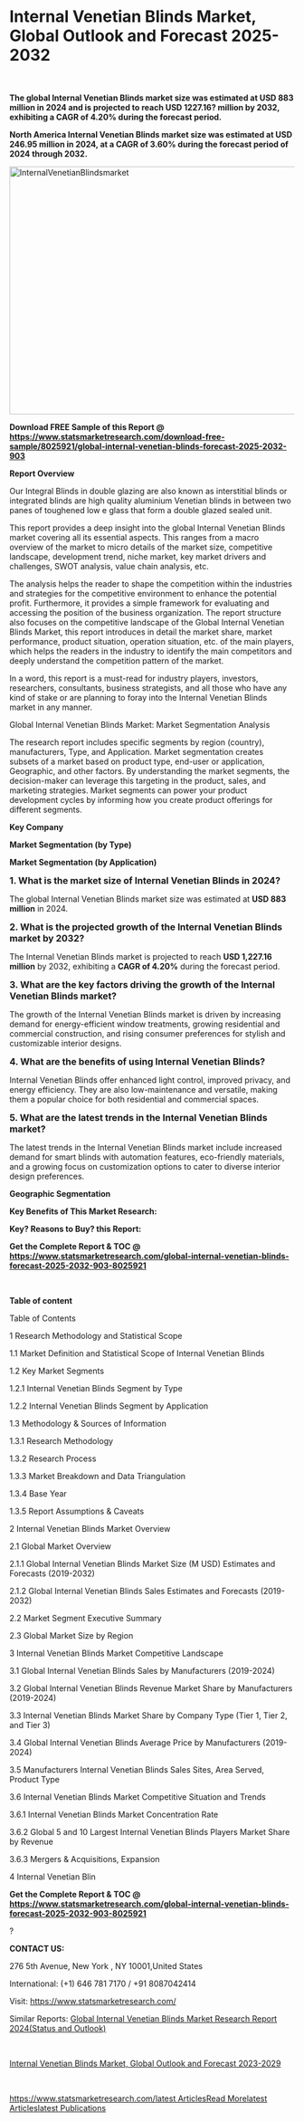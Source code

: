 <h1>Internal Venetian Blinds Market, Global Outlook and Forecast 2025-2032</h1><br/><p><strong>The global Internal Venetian Blinds market size was estimated at USD 883 million in 2024 and is projected to reach USD 1227.16? million by 2032, exhibiting a <strong>CAGR</strong> of 4.20% during the forecast period.</strong></p>
 
 
 
 <p><strong>North America Internal Venetian Blinds market size was estimated at USD 246.95 million in 2024, at a <strong>CAGR</strong> of 3.60% during the forecast period of 2024 through 2032.</strong></p>
 
 
 
 <p><img alt="InternalVenetianBlindsmarket" src="https://www.grandresearchstore.com/assets/report-images/InternalVenetianBlindsmarket.png" style="width: 730px; height: 438px;" /></p>
 
 
 
 <p><strong>Download FREE Sample of this Report @ <a href="https://www.statsmarketresearch.com/download-free-sample/8025921/global-internal-venetian-blinds-forecast-2025-2032-903">https://www.statsmarketresearch.com/download-free-sample/8025921/global-internal-venetian-blinds-forecast-2025-2032-903</a></strong></p>
 
 
 
 <p><strong>Report Overview</strong></p>
 
 
 
 <p>Our Integral Blinds in double glazing are also known as interstitial blinds or integrated blinds are high quality aluminium Venetian blinds in between two panes of toughened low e glass that form a double glazed sealed unit.</p>
 
 
 
 <p>This report provides a deep insight into the global Internal Venetian Blinds market covering all its essential aspects. This ranges from a macro overview of the market to micro details of the market size, competitive landscape, development trend, niche market, key market drivers and challenges, SWOT analysis, value chain analysis, etc.</p>
 
 
 
 <p>The analysis helps the reader to shape the competition within the industries and strategies for the competitive environment to enhance the potential profit. Furthermore, it provides a simple framework for evaluating and accessing the position of the business organization. The report structure also focuses on the competitive landscape of the Global Internal Venetian Blinds Market, this report introduces in detail the market share, market performance, product situation, operation situation, etc. of the main players, which helps the readers in the industry to identify the main competitors and deeply understand the competition pattern of the market.</p>
 
 
 
 <p>In a word, this report is a must-read for industry players, investors, researchers, consultants, business strategists, and all those who have any kind of stake or are planning to foray into the Internal Venetian Blinds market in any manner.</p>
 
 
 
 <p>Global Internal Venetian Blinds Market: Market Segmentation Analysis</p>
 
 
 
 <p>The research report includes specific segments by region (country), manufacturers, Type, and Application. Market segmentation creates subsets of a market based on product type, end-user or application, Geographic, and other factors. By understanding the market segments, the decision-maker can leverage this targeting in the product, sales, and marketing strategies. Market segments can power your product development cycles by informing how you create product offerings for different segments.</p>
 
 
 
 <p><strong>Key Company</strong></p>
 
 
 
 <p><strong>Market Segmentation (by Type)</strong></p>
 
 
 
 <p><strong>Market Segmentation (<strong>by Application</strong>)</strong></p>
 
 
 
 <p><span style="font-size:16px;"><strong>1. What is the market size of Internal Venetian Blinds in 2024?</strong></span></p>
 
 
 
 <p>The global Internal Venetian Blinds market size was estimated at <strong>USD 883 million</strong> in 2024.</p>
 
 
 
 <p><span style="font-size:16px;"><strong>2. What is the projected growth of the Internal Venetian Blinds market by 2032?</strong></span></p>
 
 
 
 <p>The Internal Venetian Blinds market is projected to reach <strong>USD 1,227.16 million</strong> by 2032, exhibiting a <strong><strong>CAGR</strong> of 4.20%</strong> during the forecast period.</p>
 
 
 
 <p><span style="font-size:16px;"><strong>3. What are the key factors driving the growth of the Internal Venetian Blinds market?</strong></span></p>
 
 
 
 <p>The growth of the Internal Venetian Blinds market is driven by increasing demand for energy-efficient window treatments, growing residential and commercial construction, and rising consumer preferences for stylish and customizable interior designs.</p>
 
 
 
 <p><span style="font-size:16px;"><strong>4. What are the benefits of using Internal Venetian Blinds?</strong></span></p>
 
 
 
 <p>Internal Venetian Blinds offer enhanced light control, improved privacy, and energy efficiency. They are also low-maintenance and versatile, making them a popular choice for both residential and commercial spaces.</p>
 
 
 
 <p><span style="font-size:16px;"><strong>5. What are the latest trends in the Internal Venetian Blinds market?</strong></span></p>
 
 
 
 <p>The latest trends in the Internal Venetian Blinds market include increased demand for smart blinds with automation features, eco-friendly materials, and a growing focus on customization options to cater to diverse interior design preferences.</p>
 
 
 
 <p><strong>Geographic Segmentation</strong></p>
 
 
 
 <p><strong>Key Benefits of This Market Research:</strong></p>
 
 
 
 <p><strong>Key? <strong>Reasons to Buy</strong>? this Report:</strong></p>
 
 
 
 <div><b>Get the Complete Report & TOC @ <a href="https://www.statsmarketresearch.com/global-internal-venetian-blinds-forecast-2025-2032-903-8025921">https://www.statsmarketresearch.com/global-internal-venetian-blinds-forecast-2025-2032-903-8025921</a></b></div>
 
 
 
 <p><br />
 
 <b>Table of content</b></p>
 
 
 
 <p>Table of Contents<br />
 
 1 Research Methodology and Statistical Scope<br />
 
 1.1 Market Definition and Statistical Scope of Internal Venetian Blinds<br />
 
 1.2 Key Market Segments<br />
 
 1.2.1 Internal Venetian Blinds Segment by Type<br />
 
 1.2.2 Internal Venetian Blinds Segment by Application<br />
 
 1.3 Methodology & Sources of Information<br />
 
 1.3.1 Research Methodology<br />
 
 1.3.2 Research Process<br />
 
 1.3.3 Market Breakdown and Data Triangulation<br />
 
 1.3.4 Base Year<br />
 
 1.3.5 Report Assumptions & Caveats<br />
 
 2 Internal Venetian Blinds Market Overview<br />
 
 2.1 Global Market Overview<br />
 
 2.1.1 Global Internal Venetian Blinds Market Size (M USD) Estimates and Forecasts (2019-2032)<br />
 
 2.1.2 Global Internal Venetian Blinds Sales Estimates and Forecasts (2019-2032)<br />
 
 2.2 Market Segment Executive Summary<br />
 
 2.3 Global Market Size by Region<br />
 
 3 Internal Venetian Blinds Market Competitive Landscape<br />
 
 3.1 Global Internal Venetian Blinds Sales by Manufacturers (2019-2024)<br />
 
 3.2 Global Internal Venetian Blinds Revenue Market Share by Manufacturers (2019-2024)<br />
 
 3.3 Internal Venetian Blinds Market Share by Company Type (Tier 1, Tier 2, and Tier 3)<br />
 
 3.4 Global Internal Venetian Blinds Average Price by Manufacturers (2019-2024)<br />
 
 3.5 Manufacturers Internal Venetian Blinds Sales Sites, Area Served, Product Type<br />
 
 3.6 Internal Venetian Blinds Market Competitive Situation and Trends<br />
 
 3.6.1 Internal Venetian Blinds Market Concentration Rate<br />
 
 3.6.2 Global 5 and 10 Largest Internal Venetian Blinds Players Market Share by Revenue<br />
 
 3.6.3 Mergers & Acquisitions, Expansion<br />
 
 4 Internal Venetian Blin</p>
 
 
 
 <div><b>Get the Complete Report & TOC @ <a href="https://www.statsmarketresearch.com/global-internal-venetian-blinds-forecast-2025-2032-903-8025921">https://www.statsmarketresearch.com/global-internal-venetian-blinds-forecast-2025-2032-903-8025921</a></b></div>
 
 
 
 <p>? </p>
 
 
 
 <p><b>CONTACT US:</b><br />
 
 276 5th Avenue, New York , NY 10001,United States<br />
 
 International: (+1) 646 781 7170 / +91 8087042414<br />
 
 Visit: <a href="https://www.statsmarketresearch.com/">https://www.statsmarketresearch.com/</a><br />
 
 Similar Reports: <a href="https://www.statsmarketresearch.com/global-internal-venetian-blinds-forecast-2025-2032-903-8025921">Global Internal Venetian Blinds Market Research Report 2024(Status and Outlook)</a><br />
 
 <br />
 
 <a href="https://www.statsmarketresearch.com/global-internal-venetian-blinds-forecast-2025-2032-903-8025921">Internal Venetian Blinds Market, Global Outlook and Forecast 2023-2029</a><br />
 
 <br />
 
 <a href="https://gyeongbokgung.com">https://www.statsmarketresearch.com/</a><a href="https://hallyeomaritime.com">latest Articles</a><a href="https://jingwansa.com">Read More</a><a href="https://nguoiviet.jp/">latest Articles</a><a href="https://www.intelmarketresearch.com/">latest Publications</a></p>